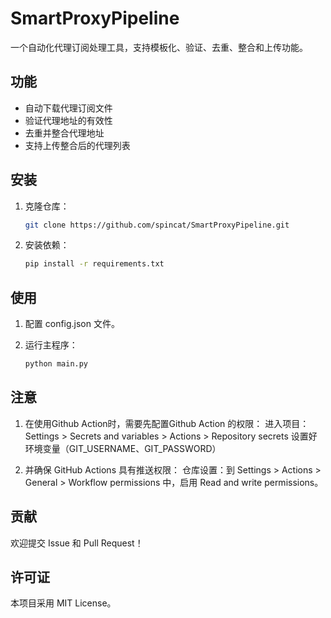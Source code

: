 # SmartProxyPipeline

一个自动化代理订阅处理工具，支持模板化、验证、去重、整合和上传功能。

## 功能
- 自动下载代理订阅文件
- 验证代理地址的有效性
- 去重并整合代理地址
- 支持上传整合后的代理列表

## 安装
1. 克隆仓库：
   ```bash
   git clone https://github.com/spincat/SmartProxyPipeline.git

2. 安装依赖：
   ```bash
   pip install -r requirements.txt

## 使用
1. 配置 config.json 文件。

2. 运行主程序：
   ```bash
   python main.py


## 注意
1. 在使用Github Action时，需要先配置Github Action 的权限：
   进入项目：Settings > Secrets and variables > Actions > Repository secrets 设置好环境变量（GIT_USERNAME、GIT_PASSWORD）

2. 并确保 GitHub Actions 具有推送权限：
   仓库设置：到 Settings > Actions > General > Workflow permissions 中，启用 Read and write permissions。

## 贡献
欢迎提交 Issue 和 Pull Request！

## 许可证
本项目采用 MIT License。
